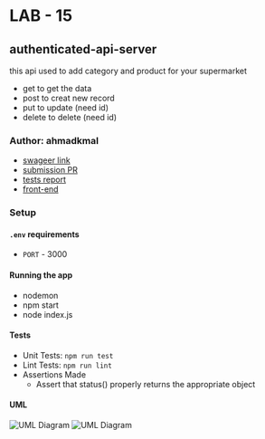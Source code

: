 # LAB - 15

## authenticated-api-server

this api used to add category and product for your supermarket

- get to get the data
- post to creat new record
- put to update (need id)
- delete to delete (need id)

### Author: ahmadkmal

- [swageer link](https://app.swaggerhub.com/apis/ahmadkmal/class-6/0.1#/default/post_categories)
- [submission PR](https://github.com/401-advanced-javascript-ahmadkmal/api-server/tree/class-09)
- [tests report](https://github.com/401-advanced-javascript-ahmadkmal/api-server/pull/5/checks?check_run_id=745226031)
- [front-end](https://api-401.herokuapp.com/api/v1/)

### Setup

#### `.env` requirements

- `PORT` - 3000

#### Running the app

- nodemon
- npm start
- node index.js


#### Tests

- Unit Tests: `npm run test`
- Lint Tests: `npm run lint`
- Assertions Made
  - Assert that status() properly returns the appropriate object

#### UML

![UML Diagram](101676426_684295515450162_2698771661406076928_n.jpg)
![UML Diagram](102751048_300772221051152_7282956458776330240_n.jpg)
